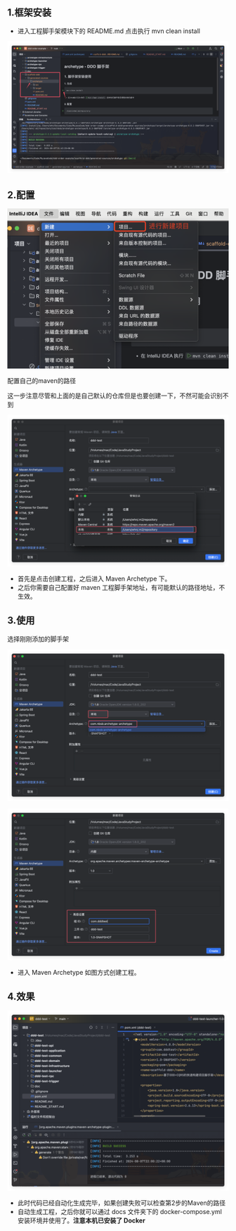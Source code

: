 

## 1.框架安装

- 进入工程脚手架模块下的 README.md 点击执行 mvn clean install

![QQ_1723038178477](./doc/QQ_1723038178477.png)

## 2.配置

![image-20240807214659132](./doc/image-20240807214659132.png)

配置自己的maven的路径

这一步注意尽管和上面的是自己默认的仓库但是也要创建一下，不然可能会识别不到

![QQ_1723039109113](./doc/QQ_1723039109113.png)

- 首先是点击创建工程，之后进入 Maven Archetype 下。
- 之后你需要自己配置好 maven 工程脚手架地址，有可能默认的路径地址，不生效。

## 3.使用

选择刚刚添加的脚手架

![QQ_1723039184034](./doc/QQ_1723039184034.png)

![QQ_1723038774780](./doc/QQ_1723038774780.png)

- 进入 Maven Archetype 如图方式创建工程。

## 4.效果

![QQ_1723039297427](./doc/QQ_1723039297427.png)

- 此时代码已经自动化生成完毕，如果创建失败可以检查第2步的Maven的路径
- 自动生成工程，之后你就可以通过 docs 文件夹下的 docker-compose.yml 安装环境并使用了。**注意本机已安装了 Docker**

